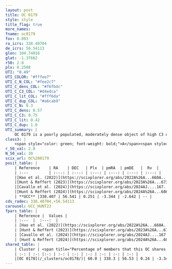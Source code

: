 ```yaml
---
layout: post
title: OC 0179
style: style
title_flag: true
more_names: 
fname: oc0179
fov: 0.093
ra_icrs: 338.40704
de_icrs: 56.54113
glon: 104.74016
glat: -1.37662
r50: 2.8
plx: 0.2508
UTI: "0.49"
UTI_COLOR: "#fffee7"
UTI_C_N_COL: "#fee2c7"
UTI_C_dens_COL: "#f6fbdc"
UTI_C_C3_COL: "#d4edca"
UTI_C_lit_COL: "#fff6da"
UTI_C_dup_COL: "#a6cab9"
UTI_C_N: 0.3
UTI_C_dens: 0.57
UTI_C_C3: 0.75
UTI_C_lit: 0.42
UTI_C_dup: 1.0
UTI_summary: |
    OC 0179 is a poorly populated, moderately dense object of high C3 quality. It was recently reported in the literature.<br><br>This object shares a significant percentage of members with at least one entry reported in the same catalogue.
class3: |
    <span style="color: green; font-weight: bold;">A</span><span style="color: #FFC300; font-weight: bold;">B</span>
r_50_val: 2.8
N_50_val: 30
scix_url: OC%200179
posit_table: |
    | Reference    | RA    | DEC   | Plx  | pmRA  | pmDE   |  Rv  |
    | :---         | :---: | :---: | :---: | :---: | :---: | :---: |
    |[Hao et al. (2022)](https://scixplorer.org/abs/2022A%26A...660A...4H) | 338.369 | 56.561 | 0.323 | -3.325 | -2.621 | -- |
    |[Hunt & Reffert (2023)](https://scixplorer.org/abs/2023A%26A...673A.114H) | 338.437 | 56.537 | 0.23 | -3.349 | -2.64 | -- |
    |[Cavallo et al. (2024)](https://scixplorer.org/abs/2024AJ....167...12C) | 338.326 | 56.537 | 0.23 | -- | -- | -- |
    |[Hunt & Reffert (2024)](https://scixplorer.org/abs/2024A%26A...686A..42H) | 338.437 | 56.537 | 0.23 | -3.349 | -2.64 | -- |
    | **UCC** |338.407 | 56.541 | 0.251 | -3.344 | -2.642 | -- | 
cds_radec: 338.40704,+56.54113
carousel: UCC_HUNT23
fpars_table: |
    | Reference |  Values |
    | :---  |  :---:  |
    | [Hao et al. (2022)](https://scixplorer.org/abs/2022A%26A...660A...4H) | `AG=1.0, age=7.2, Z=0.016` |
    | [Hunt & Reffert (2023)](https://scixplorer.org/abs/2023A%26A...673A.114H) | `AV50=1.867, diffAV50=0.683, MOD50=13.108, logAge50=7.275` |
    | [Cavallo et al. (2024)](https://scixplorer.org/abs/2024AJ....167...12C) | `AV50=1.88, dMod50=12.84, logAge50=7.47, [Fe/H]50=0.18` |
    | [Hunt & Reffert (2024)](https://scixplorer.org/abs/2024A%26A...686A..42H) | `MassJ=638.044` |
shared_table: |
    | Cluster | <span title="Percentage of members that this OC shares with the ones listed">%</span>   | RA   | DEC   | Plx   | pmRA  | pmDE  | Rv | UTI |
    | :-: | :-: |:-: | :-: | :-: | :-: | :-: | :-: | :-: |
    |[OC 0178](/_clusters/oc0178/)| 60.0 | 338.3 | 56.53 | 0.24 | -3.34 | -2.65 | -- |0.24 |
---
```


